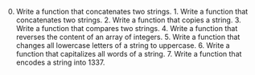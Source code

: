 0. Write a function that concatenates two strings. 1. Write a function that concatenates two strings. 2. Write a function that copies a string. 3. Write a function that compares two strings. 4. Write a function that reverses the content of an array of integers. 5. Write a function that changes all lowercase letters of a string to uppercase. 6. Write a function that capitalizes all words of a string. 7. Write a function that encodes a string into 1337. 
